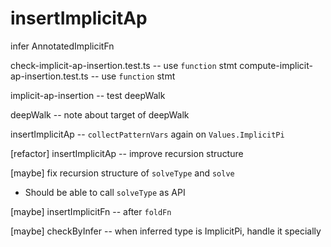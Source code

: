 # insertImplicitAp

infer AnnotatedImplicitFn

check-implicit-ap-insertion.test.ts -- use `function` stmt
compute-implicit-ap-insertion.test.ts -- use `function` stmt

implicit-ap-insertion -- test deepWalk

deepWalk -- note about target of deepWalk

insertImplicitAp -- `collectPatternVars` again on `Values.ImplicitPi`

[refactor] insertImplicitAp -- improve recursion structure

[maybe] fix recursion structure of `solveType` and `solve`

- Should be able to call `solveType` as API

[maybe] insertImplicitFn -- after `foldFn`

[maybe] checkByInfer -- when inferred type is ImplicitPi, handle it specially
